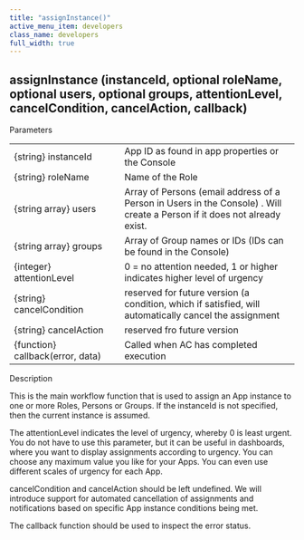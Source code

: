 ```yaml
---
title: "assignInstance()"
active_menu_item: developers
class_name: developers
full_width: true
---
```



## assignInstance (instanceId, optional roleName, optional users, optional groups, attentionLevel, cancelCondition, cancelAction, callback)

Parameters

<table>
<tr>
<td width="228">
{string} instanceId

</td>
<td width="9">
</td>
<td width="643">
App ID as found in app properties or the Console

</td>
</tr>
<tr>
<td width="228">
{string} roleName

</td>
<td width="9">
</td>
<td width="643">
Name of the Role

</td>
</tr>
<tr>
<td width="228">
{string array} users

</td>
<td width="9">
</td>
<td width="643">
Array of Persons (email address of a Person in Users in the Console) . Will create a Person if it does not already exist.

</td>
</tr>
<tr>
<td width="228">
{string array} groups

</td>
<td width="9">
</td>
<td width="643">
Array of Group names or IDs (IDs can be found in the Console)

</td>
</tr>
<tr>
<td width="228">
{integer} attentionLevel

</td>
<td width="9">
</td>
<td width="643">
0 = no attention needed, 1 or higher indicates higher level of urgency

</td>
</tr>
<tr>
<td width="228">
{string} cancelCondition

</td>
<td width="9">
</td>
<td width="643">
reserved for future version (a condition, which if satisfied, will automatically cancel the assignment

</td>
</tr>
<tr>
<td width="228">
{string} cancelAction

</td>
<td width="9">
</td>
<td width="643">
reserved fro future version

</td>
</tr>
<tr>
<td width="228">
{function} callback(error, data)

</td>
<td width="9">
</td>
<td width="643">
Called when AC has completed execution

</td>
</tr>
</table>

Description

This is the main workflow function that is used to assign an App instance to one or more Roles, Persons or Groups. If the instanceId is not specified, then the current instance is assumed.

The attentionLevel indicates the level of urgency, whereby 0 is least urgent. You do not have to use this parameter, but it can be useful in dashboards, where you want to display assignments according to urgency. You can choose any maximum value you like for your Apps. You can even use different scales of urgency for each App.

cancelCondition and cancelAction should be left undefined. We will introduce support for automated cancellation of assignments and notifications based on specific App instance conditions being met.

The callback function should be used to inspect the error status.


